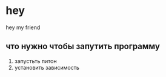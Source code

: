 # hey


hey  my friend

## что нужно чтобы запутить программу
1. запустьть питон
1. установить зависимость
